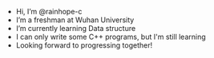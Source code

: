 -  Hi, I’m @rainhope-c
-  I’m a freshman at Wuhan University
-  I’m currently learning Data structure
-  I can only write some C++ programs, but I'm still learning
-  Looking forward to progressing together!
  
<!---
rainhope-c/rainhope-c is a ✨ special ✨ repository because its `README.md` (this file) appears on your GitHub profile.
You can click the Preview link to take a look at your changes.
--->
